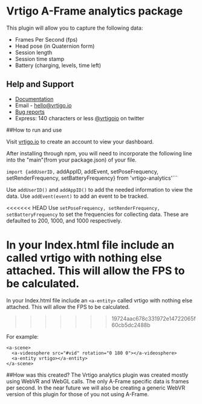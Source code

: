 # Vrtigo A-Frame analytics package

This plugin will allow you to capture the following data:
- Frames Per Second (fps)
- Head pose (in Quaternion form)
- Session length
- Session time stamp
- Battery (charging, levels, time left)

## Help and Support
- [Documentation](https://github.com/vrtigo/vrtigo-webvr)
- Email - hello@vrtigo.io
- [Bug reports](https://github.com/vrtigo/vrtigo-webvr/issues)
- Express: 140 characters or less [@vrtigoio](https://twitter.com/vrtigoio) on twitter


##How to run and use

Visit [vrtigo.io](https://vrtigo.io) to create an account to view your dashboard.

After installing through npm, you will need to incorporate the following line into the "main"(from your package.json) of your file.

```import {addUserID,``` addAppID, addEvent, setPoseFrequency, setRenderFrequency, setBatteryFrequency} from 'vrtigo-analytics'```

Use `addUserID()` and `addAppID()` to add the needed information to view the data.
Use `addEvent(event)` to add an event to be tracked.

<<<<<<< HEAD
Use ```setPoseFrequency, setRenderFrequency, setBatteryFrequency``` to set the frequencies for collecting data. These are defaulted to 200, 1000, and 1000 respectively.

In your Index.html file include an <a-entity> called vrtigo with nothing else attached. This will allow the FPS to be calculated.
=======
In your Index.html file include an `<a-entity>` called vrtigo with nothing else attached. This will allow the FPS to be calculated.
>>>>>>> 19724aac678c331972e14722065f60cb5dc2488b

For example:

```
<a-scene>
  <a-videosphere src="#vid" rotation="0 180 0"></a-videosphere>
  <a-entity vrtigo></a-entity>
</a-scene>
```

##How was this created?
The Vrtigo analytics plugin was created mostly using WebVR and WebGL calls. The only A-Frame specific data is frames per second. In the near future we will also be creating a generic WebVR version of this plugin for those of you not using A-Frame.
